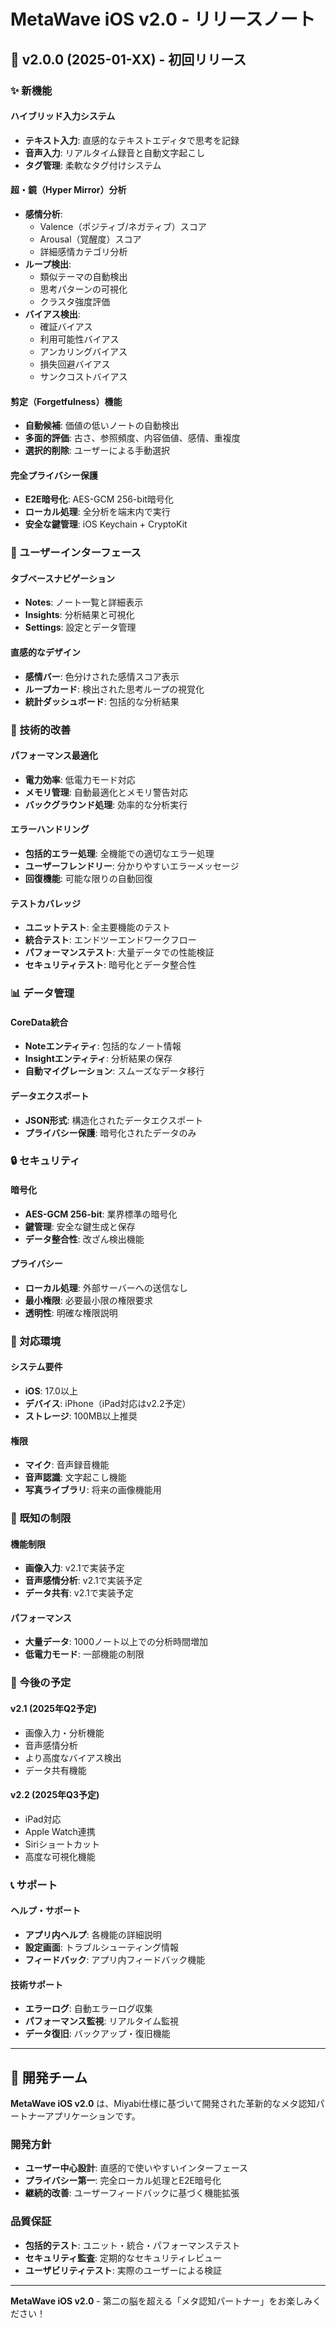 # MetaWave iOS v2.0 - リリースノート

## 🎉 v2.0.0 (2025-01-XX) - 初回リリース

### ✨ 新機能

#### ハイブリッド入力システム
- **テキスト入力**: 直感的なテキストエディタで思考を記録
- **音声入力**: リアルタイム録音と自動文字起こし
- **タグ管理**: 柔軟なタグ付けシステム

#### 超・鏡（Hyper Mirror）分析
- **感情分析**: 
  - Valence（ポジティブ/ネガティブ）スコア
  - Arousal（覚醒度）スコア
  - 詳細感情カテゴリ分析
- **ループ検出**: 
  - 類似テーマの自動検出
  - 思考パターンの可視化
  - クラスタ強度評価
- **バイアス検出**:
  - 確証バイアス
  - 利用可能性バイアス
  - アンカリングバイアス
  - 損失回避バイアス
  - サンクコストバイアス

#### 剪定（Forgetfulness）機能
- **自動候補**: 価値の低いノートの自動検出
- **多面的評価**: 古さ、参照頻度、内容価値、感情、重複度
- **選択的削除**: ユーザーによる手動選択

#### 完全プライバシー保護
- **E2E暗号化**: AES-GCM 256-bit暗号化
- **ローカル処理**: 全分析を端末内で実行
- **安全な鍵管理**: iOS Keychain + CryptoKit

### 🎨 ユーザーインターフェース

#### タブベースナビゲーション
- **Notes**: ノート一覧と詳細表示
- **Insights**: 分析結果と可視化
- **Settings**: 設定とデータ管理

#### 直感的なデザイン
- **感情バー**: 色分けされた感情スコア表示
- **ループカード**: 検出された思考ループの視覚化
- **統計ダッシュボード**: 包括的な分析結果

### 🔧 技術的改善

#### パフォーマンス最適化
- **電力効率**: 低電力モード対応
- **メモリ管理**: 自動最適化とメモリ警告対応
- **バックグラウンド処理**: 効率的な分析実行

#### エラーハンドリング
- **包括的エラー処理**: 全機能での適切なエラー処理
- **ユーザーフレンドリー**: 分かりやすいエラーメッセージ
- **回復機能**: 可能な限りの自動回復

#### テストカバレッジ
- **ユニットテスト**: 全主要機能のテスト
- **統合テスト**: エンドツーエンドワークフロー
- **パフォーマンステスト**: 大量データでの性能検証
- **セキュリティテスト**: 暗号化とデータ整合性

### 📊 データ管理

#### CoreData統合
- **Noteエンティティ**: 包括的なノート情報
- **Insightエンティティ**: 分析結果の保存
- **自動マイグレーション**: スムーズなデータ移行

#### データエクスポート
- **JSON形式**: 構造化されたデータエクスポート
- **プライバシー保護**: 暗号化されたデータのみ

### 🔒 セキュリティ

#### 暗号化
- **AES-GCM 256-bit**: 業界標準の暗号化
- **鍵管理**: 安全な鍵生成と保存
- **データ整合性**: 改ざん検出機能

#### プライバシー
- **ローカル処理**: 外部サーバーへの送信なし
- **最小権限**: 必要最小限の権限要求
- **透明性**: 明確な権限説明

### 📱 対応環境

#### システム要件
- **iOS**: 17.0以上
- **デバイス**: iPhone（iPad対応はv2.2予定）
- **ストレージ**: 100MB以上推奨

#### 権限
- **マイク**: 音声録音機能
- **音声認識**: 文字起こし機能
- **写真ライブラリ**: 将来の画像機能用

### 🐛 既知の制限

#### 機能制限
- **画像入力**: v2.1で実装予定
- **音声感情分析**: v2.1で実装予定
- **データ共有**: v2.1で実装予定

#### パフォーマンス
- **大量データ**: 1000ノート以上での分析時間増加
- **低電力モード**: 一部機能の制限

### 🚀 今後の予定

#### v2.1 (2025年Q2予定)
- 画像入力・分析機能
- 音声感情分析
- より高度なバイアス検出
- データ共有機能

#### v2.2 (2025年Q3予定)
- iPad対応
- Apple Watch連携
- Siriショートカット
- 高度な可視化機能

### 📞 サポート

#### ヘルプ・サポート
- **アプリ内ヘルプ**: 各機能の詳細説明
- **設定画面**: トラブルシューティング情報
- **フィードバック**: アプリ内フィードバック機能

#### 技術サポート
- **エラーログ**: 自動エラーログ収集
- **パフォーマンス監視**: リアルタイム監視
- **データ復旧**: バックアップ・復旧機能

---

## 🎯 開発チーム

**MetaWave iOS v2.0** は、Miyabi仕様に基づいて開発された革新的なメタ認知パートナーアプリケーションです。

### 開発方針
- **ユーザー中心設計**: 直感的で使いやすいインターフェース
- **プライバシー第一**: 完全ローカル処理とE2E暗号化
- **継続的改善**: ユーザーフィードバックに基づく機能拡張

### 品質保証
- **包括的テスト**: ユニット・統合・パフォーマンステスト
- **セキュリティ監査**: 定期的なセキュリティレビュー
- **ユーザビリティテスト**: 実際のユーザーによる検証

---

**MetaWave iOS v2.0** - 第二の脳を超える「メタ認知パートナー」をお楽しみください！
